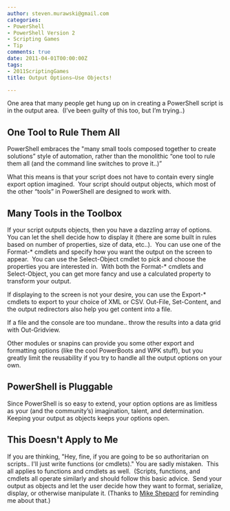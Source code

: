```yaml
---
author: steven.murawski@gmail.com
categories:
- PowerShell
- PowerShell Version 2
- Scripting Games
- Tip
comments: true
date: 2011-04-01T00:00:00Z
tags:
- 2011ScriptingGames
title: Output Options–Use Objects!

---
```


One area that many people get hung up on in creating a PowerShell script is in the output area.  (I’ve been guilty of this too, but I’m trying..)


## One Tool to Rule Them All




PowerShell embraces the "many small tools composed together to create solutions” style of automation, rather than the monolithic “one tool to rule them all (and the command line switches to prove it..)”



What this means is that your script does not have to contain every single export option imagined.  Your script should output objects, which most of the other “tools” in PowerShell are designed to work with.



## Many Tools in the Toolbox




If your script outputs objects, then you have a dazzling array of options.  You can let the shell decide how to display it (there are some built in rules based on number of properties, size of data, etc..).  You can use one of the Format-* cmdlets and specify how you want the output on the screen to appear.  You can use the Select-Object cmdlet to pick and choose the properties you are interested in.  With both the Format-* cmdlets and Select-Object, you can get more fancy and use a calculated property to transform your output.



If displaying to the screen is not your desire, you can use the Export-* cmdlets to export to your choice of XML or CSV. Out-File, Set-Content, and the output redirectors also help you get content into a file.



If a file and the console are too mundane.. throw the results into a data grid with Out-Gridview.



Other modules or snapins can provide you some other export and formatting options (like the cool PowerBoots and WPK stuff), but you greatly limit the reusability if you try to handle all the output options on your own.



## PowerShell is Pluggable




Since PowerShell is so easy to extend, your option options are as limitless as your (and the community’s) imagination, talent, and determination.  Keeping your output as objects keeps your options open.



## This Doesn't Apply to Me




If you are thinking, "Hey, fine, if you are going to be so authoritarian on scripts.. I'll just write functions (or cmdlets)." You are sadly mistaken.  This all applies to functions and cmdlets as well.  (Scripts, functions, and cmdlets all operate similarly and should follow this basic advice.  Send your output as objects and let the user decide how they want to format, serialize, display, or otherwise manipulate it. (Thanks to <a href="http://powershellstation.com" target="_blank">Mike Shepard</a> for reminding me about that.)

